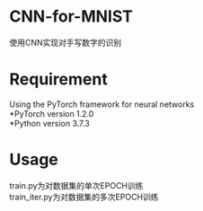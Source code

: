 # CNN-for-MNIST
使用CNN实现对手写数字的识别
# Requirement
Using the PyTorch framework for neural networks  
*PyTorch version 1.2.0  
*Python version 3.7.3
# Usage
train.py为对数据集的单次EPOCH训练  
train_iter.py为对数据集的多次EPOCH训练  
